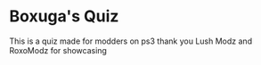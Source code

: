 # Boxuga's Quiz
This is a quiz made for modders on ps3 thank you Lush Modz and RoxoModz for showcasing
